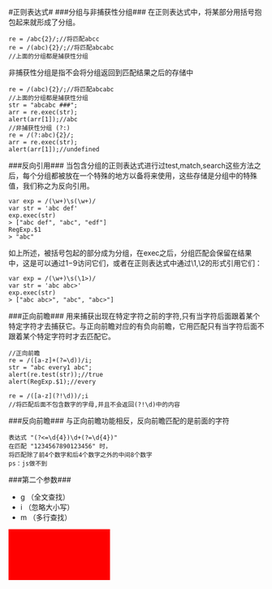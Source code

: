 #正则表达式#
###分组与非捕获性分组###
在正则表达式中，将某部分用括号抱包起来就形成了分组。
```
re = /abc{2}/;//将匹配abcc
re = /(abc){2}/;//将匹配abcabc
//上面的分组都是捕获性分组
```
非捕获性分组是指不会将分组返回到匹配结果之后的存储中
```
re = /(abc){2}/;//将匹配abcabc
//上面的分组都是捕获性分组
str = "abcabc ###";
arr = re.exec(str);
alert(arr[1]);//abc
//非捕获性分组 (?:)
re = /(?:abc){2}/;
arr = re.exec(str);
alert(arr[1]);//undefined
```

###反向引用###
当包含分组的正则表达式进行过test,match,search这些方法之后，每个分组都被放在一个特殊的地方以备将来使用，这些存储是分组中的特殊值，我们称之为反向引用。
```
var exp = /(\w+)\s(\w+)/
var str = 'abc def'
exp.exec(str)
> ["abc def", "abc", "edf"]
RegExp.$1
> "abc"
```
如上所述，被括号包起的部分成为分组，在exec之后，分组匹配会保留在结果中，这是可以通过$1-$9访问它们，或者在正则表达式中通过\1,\2的形式引用它们：
```
var exp = /(\w+)\s(\1>)/
var str = 'abc abc>'
exp.exec(str)
> ["abc abc>", "abc", "abc>"]
```

###正向前瞻###
用来捕获出现在特定字符之前的字符,只有当字符后面跟着某个特定字符才去捕获它。与正向前瞻对应的有负向前瞻，它用匹配只有当字符后面不跟着某个特定字符时才去匹配它。
```
//正向前瞻
re = /([a-z]+(?=\d))/i;
str = "abc every1 abc";
alert(re.test(str));//true
alert(RegExp.$1);//every

re = /([a-z](?!\d))/;i
//将匹配后面不包含数字的字母,并且不会返回(?!\d)中的内容
```
###反向前瞻###
与正向前瞻功能相反，反向前瞻匹配的是前面的字符
```
表达式 "(?<=\d{4})\d+(?=\d{4})" 
在匹配 "1234567890123456" 时，
将匹配除了前4个数字和后4个数字之外的中间8个数字
ps：js做不到

```

###第二个参数###
* g （全文查找）
* i （忽略大小写）
* m （多行查找）

<div style="width:200px;height:100px;background-color:red"></div>